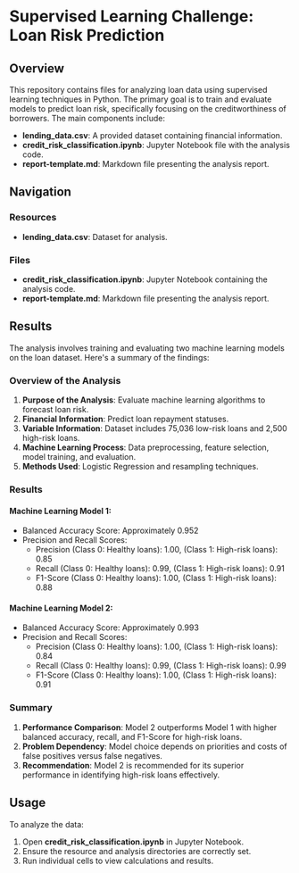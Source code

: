 # Supervised Learning Challenge: Loan Risk Prediction

## Overview

This repository contains files for analyzing loan data using supervised learning techniques in Python. The primary goal is to train and evaluate models to predict loan risk, specifically focusing on the creditworthiness of borrowers. The main components include:

- **lending_data.csv**: A provided dataset containing financial information.
- **credit_risk_classification.ipynb**: Jupyter Notebook file with the analysis code.
- **report-template.md**: Markdown file presenting the analysis report.

## Navigation

### Resources
- **lending_data.csv**: Dataset for analysis.

### Files
- **credit_risk_classification.ipynb**: Jupyter Notebook containing the analysis code.
- **report-template.md**: Markdown file presenting the analysis report.

## Results

The analysis involves training and evaluating two machine learning models on the loan dataset. Here's a summary of the findings:

### Overview of the Analysis

1. **Purpose of the Analysis**: Evaluate machine learning algorithms to forecast loan risk.
2. **Financial Information**: Predict loan repayment statuses.
3. **Variable Information**: Dataset includes 75,036 low-risk loans and 2,500 high-risk loans.
4. **Machine Learning Process**: Data preprocessing, feature selection, model training, and evaluation.
5. **Methods Used**: Logistic Regression and resampling techniques.

### Results

#### Machine Learning Model 1:
- Balanced Accuracy Score: Approximately 0.952
- Precision and Recall Scores:
  - Precision (Class 0: Healthy loans): 1.00, (Class 1: High-risk loans): 0.85
  - Recall (Class 0: Healthy loans): 0.99, (Class 1: High-risk loans): 0.91
  - F1-Score (Class 0: Healthy loans): 1.00, (Class 1: High-risk loans): 0.88

#### Machine Learning Model 2:
- Balanced Accuracy Score: Approximately 0.993
- Precision and Recall Scores:
  - Precision (Class 0: Healthy loans): 1.00, (Class 1: High-risk loans): 0.84
  - Recall (Class 0: Healthy loans): 0.99, (Class 1: High-risk loans): 0.99
  - F1-Score (Class 0: Healthy loans): 1.00, (Class 1: High-risk loans): 0.91

### Summary

1. **Performance Comparison**: Model 2 outperforms Model 1 with higher balanced accuracy, recall, and F1-Score for high-risk loans.
2. **Problem Dependency**: Model choice depends on priorities and costs of false positives versus false negatives.
3. **Recommendation**: Model 2 is recommended for its superior performance in identifying high-risk loans effectively.

## Usage

To analyze the data:

1. Open **credit_risk_classification.ipynb** in Jupyter Notebook.
2. Ensure the resource and analysis directories are correctly set.
3. Run individual cells to view calculations and results.